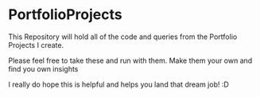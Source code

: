 # PortfolioProjects

This Repository will hold all of the code and queries from the Portfolio Projects I create.

Please feel free to take these and run with them. Make them your own and find you own insights

I really do hope this is helpful and helps you land that dream job! :D
